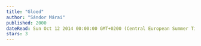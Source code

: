 ```yaml
---
title: "Gloed"
author: "Sándor Márai"
published: 2000
dateRead: Sun Oct 12 2014 00:00:00 GMT+0200 (Central European Summer Time)
stars: 3
---
```


